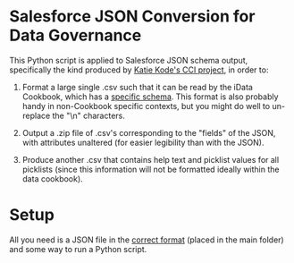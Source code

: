 # Salesforce JSON Conversion for Data Governance

This Python script is applied to Salesforce JSON schema output, specifically the kind produced by [Katie Kode's CCI project](https://github.com/kkgthb/download-salesforce-objects-and-fields-as-json), in order to:

1. Format a large single .csv such that it can be read by the iData Cookbook, which has a [specific schema](https://stthomas.datacookbook.com/doc/Data_Cookbook_User_Guide.pdf#page=141). This format is also probably handy in non-Cookbook specific contexts, but you might do well to un-replace the "\n" characters. 

2. Output a .zip file of .csv's corresponding to the "fields" of the JSON, with attributes unaltered (for easier legibility than with the JSON).

3. Produce another .csv that contains help text and picklist values for all picklists (since this information will not be formatted ideally within the data cookbook).

# Setup

All you need is a JSON file in the [correct format](https://github.com/kkgthb/download-salesforce-objects-and-fields-as-json) (placed in the main folder) and some way to run a Python script. 
